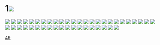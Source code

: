# 1![](../img/48/00000001.jpg)
![](../img/48/00000002.jpg)
![](../img/48/00000003.jpg)
![](../img/48/00000004.jpg)
![](../img/48/00000005.jpg)
![](../img/48/00000006.jpg)
![](../img/48/00000007.jpg)
![](../img/48/00000008.jpg)
![](../img/48/00000009.jpg)
![](../img/48/00000010.jpg)
![](../img/48/00000011.jpg)
![](../img/48/00000012.jpg)
![](../img/48/00000013.jpg)
![](../img/48/00000014.jpg)
![](../img/48/00000015.jpg)
![](../img/48/00000016.jpg)
![](../img/48/00000017.jpg)
![](../img/48/00000018.jpg)
![](../img/48/00000019.jpg)
![](../img/48/00000020.jpg)
![](../img/48/00000021.jpg)
![](../img/48/00000022.jpg)
![](../img/48/00000023.jpg)
![](../img/48/00000024.jpg)
![](../img/48/00000025.jpg)
![](../img/48/00000026.jpg)
![](../img/48/00000027.jpg)
![](../img/48/00000028.jpg)
![](../img/48/00000029.jpg)
![](../img/48/00000030.jpg)
![](../img/48/00000031.jpg)
![](../img/48/00000032.jpg)
![](../img/48/00000033.jpg)
![](../img/48/00000034.jpg)
![](../img/48/00000035.jpg)
![](../img/48/00000036.jpg)
![](../img/48/00000037.jpg)
![](../img/48/00000038.jpg)
![](../img/48/00000039.jpg)
![](../img/48/00000040.jpg)
![](../img/48/00000041.jpg)
![](../img/48/00000042.jpg)
![](../img/48/00000043.jpg)
![](../img/48/00000044.jpg)
![](../img/48/00000045.jpg)

[49](../dir/49.md)

